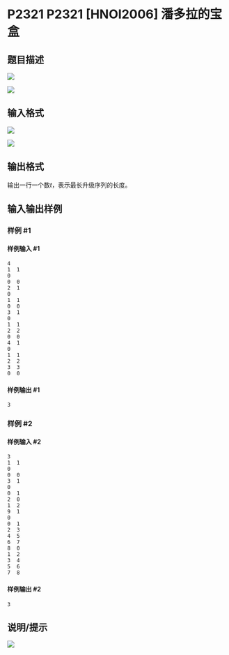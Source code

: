 # P2321 P2321 [HNOI2006] 潘多拉的宝盒

## 题目描述

 ![](https://cdn.luogu.com.cn/upload/pic/1372.png) 

![](https://cdn.luogu.com.cn/upload/pic/1373.png)


## 输入格式

 ![](https://cdn.luogu.com.cn/upload/pic/1374.png) 

![](https://cdn.luogu.com.cn/upload/pic/1375.png)


## 输出格式

输出一行一个数$t$，表示最长升级序列的长度。


## 输入输出样例

### 样例 #1

#### 样例输入 #1

```
4
1  1
0
0  0
2  1
0
1  1
0  0
3  1
0
1  1
2  2
0  0
4  1
0
1  1
2  2
3  3
0  0
```

#### 样例输出 #1

```
3
```

### 样例 #2

#### 样例输入 #2

```
3
1  1
0
0  0
3  1
0
0  1
2  0
1  2
9  1
0
0  1
2  3
4  5
6  7
8  0
1  2
3  4
5  6
7  8
```

#### 样例输出 #2

```
3
```

## 说明/提示

![](https://cdn.luogu.com.cn/upload/pic/1380.png)


